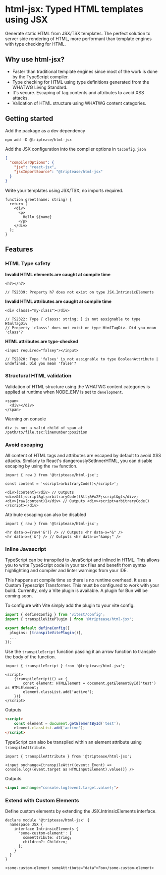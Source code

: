# html-jsx: Typed HTML templates using JSX

Generate static HTML from JSX/TSX templates. The perfect solution to server side rendering of HTML, more performant than
template engines with type checking for HTML.

## Why use html-jsx?

- Faster than traditional template engines since most of the work is done by the TypeScript compiler.
- Type checking for HTML using type definitions generated from the WHATWG Living Standard.
- It's secure. Escaping of tag contents and attributes to avoid XSS attacks.
- Validation of HTML structure using WHATWG content categories.

## Getting started

Add the package as a dev dependency
```shell
npm add -D @triptease/html-jsx
```

Add the JSX configuration into the compiler options in `tsconfig.json`
```json
{
  "compilerOptions": {
    "jsx": "react-jsx",
    "jsxImportSource": "@triptease/html-jsx"
  }
}
```

Write your templates using JSX/TSX, no imports required.

```tsx
function greet(name: string) {
  return (
    <div>
      <p>
        Hello ${name}
      </p>
    </div>
  );
}
```

## Features

### HTML Type safety

**Invalid HTML elements are caught at compile time**

```tsx
<h7></h7>

// TS2339: Property h7 does not exist on type JSX.IntrinsicElements
```

**Invalid HTML attributes are caught at compile time**

```tsx
<div classs="my-class"></div>

// TS2322: Type { classs: string; } is not assignable to type HtmlTagDiv
// Property 'classs' does not exist on type HtmlTagDiv. Did you mean 'class'?
```

**HTML attributes are type-checked**

```tsx
<input required="falsey"></input>

// TS2820: Type 'falsey' is not assignable to type BooleanAttribute | undefined. Did you mean 'false'?
```


### Structural HTML validation

Validation of HTML structure using the WHATWG content categories is applied at runtime when NODE_ENV is set to `development`.

```tsx
<span>
  <div></div>
</span>
```

Warning on console
```
div is not a valid child of span at /path/to/file.tsx:linenumber:position
```

### Avoid escaping

All content of HTML tags and attributes are escaped by default to avoid XSS attacks. 
Similarly to React's dangerouslySetInnerHTML, you can disable escaping by using the `raw` function.

```tsx
import { raw } from '@triptease/html-jsx';

const content = '<script>arbitraryCode()</script>';

<div>{content}</div> // Outputs <div>&lt;script&gt;arbitraryCode()&lt;&#x2F;script&gt</div>;
<div>{raw(content)}</div> // Outputs <div><script>arbitraryCode()</script></div>
```

Attribute escaping can also be disabled

```tsx
import { raw } from '@triptease/html-jsx';

<hr data-x={raw('&')} /> // Outputs <hr data-x="&" />
<hr data-x={'&'} /> // Outputs <hr data-x="&amp;" />
```


### Inline Javascript

TypeScript can be transpiled to JavaScript and inlined in HTML. This allows you to write TypeScript code in your tsx 
files and benefit from syntax highlighting and compiler and linter warnings from your IDE.

This happens at compile time so there is no runtime overhead. It uses a Custom Typescript Transformer. 
This must be configured to work with your build. 
Currently, only a Vite plugin is available. A plugin for Bun will be coming soon.

To configure with Vite simply add the plugin to your vite config.

```ts
import { defineConfig } from 'vitest/config';
import { transpileVitePlugin } from '@triptease/html-jsx';

export default defineConfig({
  plugins: [transpileVitePlugin()],
  ...
});
```

Use the `transpileScript` function passing it an arrow function to transpile the body of the function.

```tsx
import { transpileScript } from '@triptease/html-jsx';

<script>
    {transpileScript(() => {
        const element: HTMLElement = document.getElementById('test') as HTMLElement;
        element.classList.add('active');
    })}
</script>
```

Outputs
```html
<script>
    const element = document.getElementById('test');
    element.classList.add('active');
</script>
```

TypeScript can also be transpiled within an element attribute using `transpileAttribute`.

```tsx
import { transpileAttribute } from '@triptease/html-jsx';

<input onchange={transpileAttr((event: Event) => console.log((event.target as HTMLInputElement).value))} />
```

Outputs
```html
<input onchange="console.log(event.target.value);">
```


### Extend with Custom Elements

Define custom elements by extending the JSX.IntrinsicElements interface.

```tsx
declare module '@triptease/html-jsx' {
  namespace JSX {
    interface IntrinsicElements {
      'some-custom-element': {
        someAttribute: string;
        children?: Children;
      };
    }
  }
}

<some-custom-element someAttribute="data">Foo</some-custom-element>
```